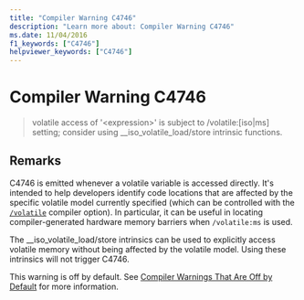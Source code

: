 ```yaml
---
title: "Compiler Warning C4746"
description: "Learn more about: Compiler Warning C4746"
ms.date: 11/04/2016
f1_keywords: ["C4746"]
helpviewer_keywords: ["C4746"]
---
```

# Compiler Warning C4746

> volatile access of '\<expression>' is subject to /volatile:[iso\|ms] setting; consider using __iso_volatile_load/store intrinsic functions.

## Remarks

C4746 is emitted whenever a volatile variable is accessed directly. It's intended to help developers identify code locations that are affected by the specific volatile model currently specified (which can be controlled with the [`/volatile`](../../build/reference/volatile-volatile-keyword-interpretation.md) compiler option). In particular, it can be useful in locating compiler-generated hardware memory barriers when `/volatile:ms` is used.

The __iso_volatile_load/store intrinsics can be used to explicitly access volatile memory without being affected by the volatile model. Using these intrinsics will not trigger C4746.

This warning is off by default. See [Compiler Warnings That Are Off by Default](../../preprocessor/compiler-warnings-that-are-off-by-default.md) for more information.
